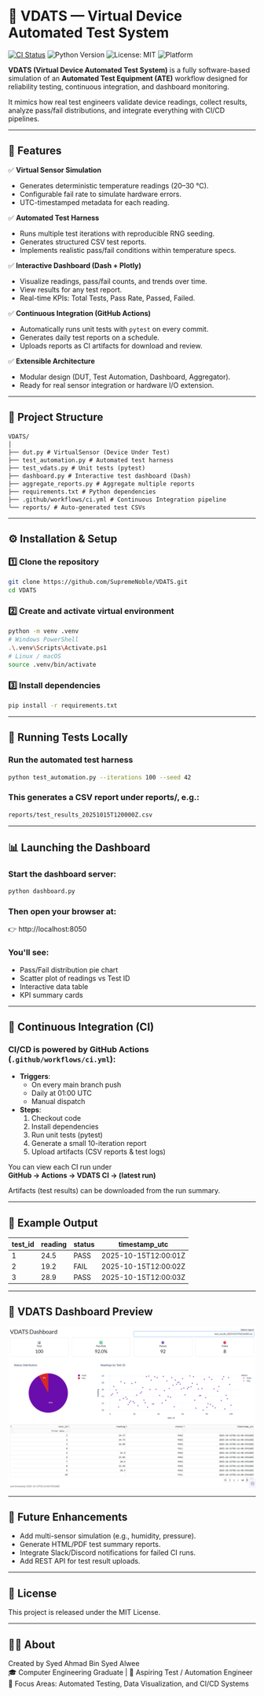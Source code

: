 # 🧪 VDATS — Virtual Device Automated Test System

[![CI Status](https://github.com/SupremeNoble/VDATS/actions/workflows/ci.yml/badge.svg)](https://github.com/SupremeNoble/VDATS/actions)
![Python Version](https://img.shields.io/badge/python-3.11-blue.svg)
![License: MIT](https://img.shields.io/badge/License-MIT-green.svg)
![Platform](https://img.shields.io/badge/platform-Windows%20|%20Linux%20|%20macOS-lightgrey.svg)

**VDATS (Virtual Device Automated Test System)** is a fully software-based simulation of an **Automated Test Equipment (ATE)** workflow designed for reliability testing, continuous integration, and dashboard monitoring.  

It mimics how real test engineers validate device readings, collect results, analyze pass/fail distributions, and integrate everything with CI/CD pipelines.

---

## 🚀 Features

✅ **Virtual Sensor Simulation**  
- Generates deterministic temperature readings (20–30 °C).  
- Configurable fail rate to simulate hardware errors.  
- UTC-timestamped metadata for each reading.

✅ **Automated Test Harness**  
- Runs multiple test iterations with reproducible RNG seeding.  
- Generates structured CSV test reports.  
- Implements realistic pass/fail conditions within temperature specs.

✅ **Interactive Dashboard (Dash + Plotly)**  
- Visualize readings, pass/fail counts, and trends over time.  
- View results for any test report.  
- Real-time KPIs: Total Tests, Pass Rate, Passed, Failed.

✅ **Continuous Integration (GitHub Actions)**  
- Automatically runs unit tests with `pytest` on every commit.  
- Generates daily test reports on a schedule.  
- Uploads reports as CI artifacts for download and review.

✅ **Extensible Architecture**  
- Modular design (DUT, Test Automation, Dashboard, Aggregator).  
- Ready for real sensor integration or hardware I/O extension.

---

## 🧰 Project Structure
```
VDATS/
│
├── dut.py # VirtualSensor (Device Under Test)
├── test_automation.py # Automated test harness
├── test_vdats.py # Unit tests (pytest)
├── dashboard.py # Interactive test dashboard (Dash)
├── aggregate_reports.py # Aggregate multiple reports
├── requirements.txt # Python dependencies
├── .github/workflows/ci.yml # Continuous Integration pipeline
└── reports/ # Auto-generated test CSVs
```

---

## ⚙️ Installation & Setup

### 1️⃣ Clone the repository
```bash
git clone https://github.com/SupremeNoble/VDATS.git
cd VDATS
```
### 2️⃣ Create and activate virtual environment
```bash
python -m venv .venv
# Windows PowerShell
.\.venv\Scripts\Activate.ps1
# Linux / macOS
source .venv/bin/activate
```
### 3️⃣ Install dependencies
```bash
pip install -r requirements.txt
```

---

## 🧾 Running Tests Locally

### Run the automated test harness
```bash
python test_automation.py --iterations 100 --seed 42
```
### This generates a CSV report under reports/, e.g.:
```bash
reports/test_results_20251015T120000Z.csv
```

---

## 📊 Launching the Dashboard

### Start the dashboard server:
```bash
python dashboard.py
```
### Then open your browser at:
👉 http://localhost:8050

### You'll see:
* Pass/Fail distribution pie chart
* Scatter plot of readings vs Test ID
* Interactive data table
* KPI summary cards

---

## 🧩 Continuous Integration (CI)

### CI/CD is powered by GitHub Actions (`.github/workflows/ci.yml`):
* **Triggers**:
  * On every main branch push
  * Daily at 01:00 UTC
  * Manual dispatch
* **Steps**:
  1. Checkout code
  2. Install dependencies
  3. Run unit tests (pytest)
  4. Generate a small 10-iteration report
  5. Upload artifacts (CSV reports & test logs)

You can view each CI run under  
**GitHub → Actions → VDATS CI → (latest run)**

Artifacts (test results) can be downloaded from the run summary.

---

## 🧮 Example Output

| test_id | reading | status | timestamp_utc        |
| ------- | ------- | ------ | -------------------- |
| 1       | 24.5    | PASS   | 2025-10-15T12:00:01Z |
| 2       | 19.2    | FAIL   | 2025-10-15T12:00:02Z |
| 3       | 28.9    | PASS   | 2025-10-15T12:00:03Z |

---

## 🧪 VDATS Dashboard Preview

![VDATS Dashboard](images/dashboard.png)

---

## 🧠 Future Enhancements
* Add multi-sensor simulation (e.g., humidity, pressure).
* Generate HTML/PDF test summary reports.
* Integrate Slack/Discord notifications for failed CI runs.
* Add REST API for test result uploads.

---

## 🧾 License
This project is released under the MIT License.

---

## 🧍‍♂️ About
Created by Syed Ahmad Bin Syed Alwee  
🎓 Computer Engineering Graduate | 🧠 Aspiring Test / Automation Engineer  
💼 Focus Areas: Automated Testing, Data Visualization, and CI/CD Systems
